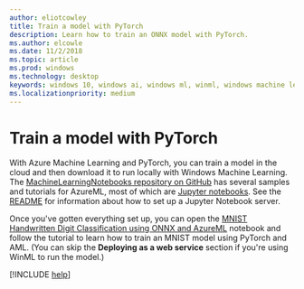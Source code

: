 ```yaml
---
author: eliotcowley
title: Train a model with PyTorch
description: Learn how to train an ONNX model with PyTorch.
ms.author: elcowle
ms.date: 11/2/2018
ms.topic: article
ms.prod: windows
ms.technology: desktop
keywords: windows 10, windows ai, windows ml, winml, windows machine learning, pytorch
ms.localizationpriority: medium
---
```


# Train a model with PyTorch

With Azure Machine Learning and PyTorch, you can train a model in the cloud and then download it to run locally with Windows Machine Learning. The [MachineLearningNotebooks repository on GitHub](https://github.com/Azure/MachineLearningNotebooks) has several samples and tutorials for AzureML, most of which are [Jupyter notebooks](https://jupyter.org/). See the [README](https://github.com/Azure/MachineLearningNotebooks/blob/master/README.md) for information about how to set up a Jupyter Notebook server.

Once you've gotten everything set up, you can open the [MNIST Handwritten Digit Classification using ONNX and AzureML](https://github.com/Azure/MachineLearningNotebooks/blob/master/onnx/onnx-train-pytorch-aml-deploy-mnist.ipynb) notebook and follow the tutorial to learn how to train an MNIST model using PyTorch and AML. (You can skip the **Deploying as a web service** section if you're using WinML to run the model.)

[!INCLUDE [help](includes/get-help.md)]
